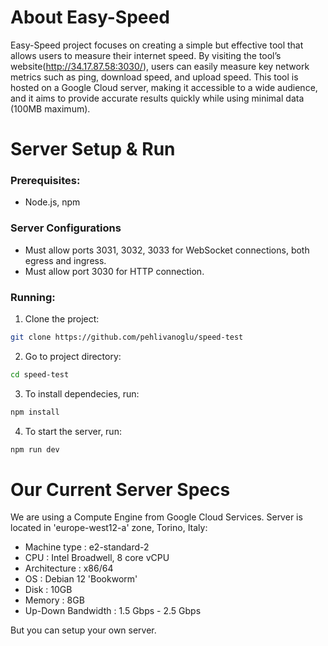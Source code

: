 # About Easy-Speed
Easy-Speed project focuses on creating a simple but effective tool that allows users to measure their internet speed. By visiting the tool’s website(http://34.17.87.58:3030/), users can easily measure key network metrics such as ping, download speed, and upload speed. This tool is hosted on a Google Cloud server, making it accessible to a wide audience, and it aims to provide accurate results quickly while using minimal data (100MB maximum).

# Server Setup & Run
### Prerequisites:
- Node.js, npm
### Server Configurations
- Must allow ports 3031, 3032, 3033 for WebSocket connections, both egress and ingress.
- Must allow port 3030 for HTTP connection.
### Running:
1. Clone the project:
```bash
git clone https://github.com/pehlivanoglu/speed-test
```
2. Go to project directory:
```bash
cd speed-test
```
3. To install dependecies, run: 
```bash
npm install 
```
4. To start the server, run:
```bash
npm run dev
```





# Our Current Server Specs
We are using a Compute Engine from Google Cloud Services. Server is located in 'europe-west12-a' zone, Torino, Italy:
- Machine type : e2-standard-2
- CPU : Intel Broadwell, 8 core vCPU
- Architecture : x86/64
- OS : Debian 12 'Bookworm'
- Disk : 10GB
- Memory : 8GB
- Up-Down Bandwidth : 1.5 Gbps - 2.5 Gbps

But you can setup your own server.
